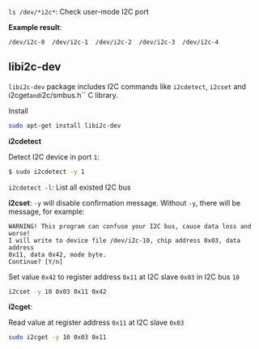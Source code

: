 ``ls /dev/*i2c*``: Check user-mode I2C port

**Example result**: 

```
/dev/i2c-0  /dev/i2c-1  /dev/i2c-2  /dev/i2c-3  /dev/i2c-4
```

## libi2c-dev

``libi2c-dev`` package includes I2C commands like ``i2cdetect``, ``i2cset`` and i2cget`` and ``i2c/smbus.h`` C library.

Install

```sh
sudo apt-get install libi2c-dev
```

**i2cdetect**

Detect I2C device in port ``1``:

```bash
$ sudo i2cdetect -y 1
```

``i2cdetect -l``: List all existed I2C bus

**i2cset**: ``-y`` will disable confirmation message. Without ``-y``, there will be message, for example:

```
WARNING! This program can confuse your I2C bus, cause data loss and worse!
I will write to device file /dev/i2c-10, chip address 0x03, data address
0x11, data 0x42, mode byte.
Continue? [Y/n]
```

Set value ``0x42`` to register address ``0x11`` at I2C slave ``0x03`` in I2C bus ``10``

```sh
i2cset -y 10 0x03 0x11 0x42
```

**i2cget**:

Read value at register address ``0x11`` at I2C slave ``0x03``

```sh
sudo i2cget -y 10 0x03 0x11
```
